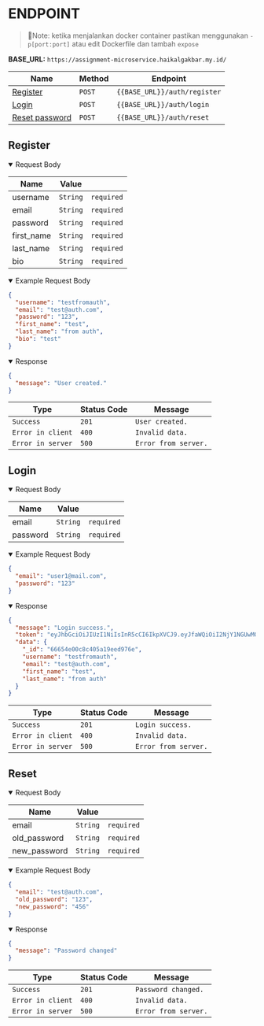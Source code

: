 # ENDPOINT
> 📝Note: ketika menjalankan docker container pastikan menggunakan `-p[port:port]` atau edit Dockerfile dan tambah `expose`

**BASE_URL:** `https://assignment-microservice.haikalgakbar.my.id/`

| **Name** | **Method** | **Endpoint** |
| ------------- | ------------- | ------------- |
| [Register](#register) | `POST` | `{{BASE_URL}}/auth/register` |
| [Login](#login) | `POST` | `{{BASE_URL}}/auth/login` |
| [Reset password](#logout) | `POST` | `{{BASE_URL}}/auth/reset` |

## Register
<details open>
<summary> Request Body </summary>

| **Name** | **Value** | |
| ------------- | ------------- | ------------- |
| username | `String` | `required` |
| email | `String` | `required` |
| password | `String` | `required` |
| first_name | `String` | `required` |
| last_name | `String` | `required` |
| bio | `String` | `required` |
</details>

<details open>
<summary> Example Request Body </summary>

```JSON
{
  "username": "testfromauth",
  "email": "test@auth.com",
  "password": "123",
  "first_name": "test",
  "last_name": "from auth",
  "bio": "test"
}
```
</details>

<details open>
<summary> Response </summary>

```JSON
{
  "message": "User created."
}
```


| **Type** | **Status Code** | **Message** |
| ------------- | ------------- | ------------- |
| `Success` | `201` | `User created.` |
| `Error in client` | `400` | `Invalid data.` |
| `Error in server` | `500` | `Error from server.` |
</details>

## Login
<details open>
<summary> Request Body </summary>

| **Name** | **Value** | |
| ------------- | ------------- | ------------- |
| email | `String` | `required` |
| password | `String` | `required` |
</details>

<details open>
<summary> Example Request Body </summary>

```JSON
{
  "email": "user1@mail.com",
  "password": "123"
}
```
</details>

<details open>
<summary> Response </summary>

```JSON
{
  "message": "Login success.",
  "token": "eyJhbGciOiJIUzI1NiIsInR5cCI6IkpXVCJ9.eyJfaWQiOiI2NjY1NGUwMGM4YzQwNWExOWVlZDk3NmUiLCJ1c2VybmFtZSI6InRlc3Rmcm9tYXV0aCIsImVtYWlsIjoidGVzdEBhdXRoLmNvbSIsImZpcnN0X25hbWUiOiJ0ZXN0IiwibGFzdF9uYW1lIjoiZnJvbSBhdXRoIiwiaWF0IjoxNzE3OTI1MzU3fQ.BWgE3kf7lh6LVYHJdU4DknEP8Iz8uZJrKykUZcHXAW0",
  "data": {
    "_id": "66654e00c8c405a19eed976e",
    "username": "testfromauth",
    "email": "test@auth.com",
    "first_name": "test",
    "last_name": "from auth"
  }
}
```


| **Type** | **Status Code** | **Message** |
| ------------- | ------------- | ------------- |
| `Success` | `201` | `Login success.` |
| `Error in client` | `400` | `Invalid data.` |
| `Error in server` | `500` | `Error from server.` |
</details>

## Reset
<details open>
<summary> Request Body </summary>

| **Name** | **Value** | |
| ------------- | ------------- | ------------- |
| email | `String` | `required` |
| old_password | `String` | `required` |
| new_password | `String` | `required` |
</details>

<details open>
<summary> Example Request Body </summary>

```JSON
{
  "email": "test@auth.com",
  "old_password": "123",
  "new_password": "456"
}
```
</details>

<details open>
<summary> Response </summary>

```JSON
{
  "message": "Password changed"
}
```

| **Type** | **Status Code** | **Message** |
| ------------- | ------------- | ------------- |
| `Success` | `201` | `Password changed.` |
| `Error in client` | `400` | `Invalid data.` |
| `Error in server` | `500` | `Error from server.` |
</details>
